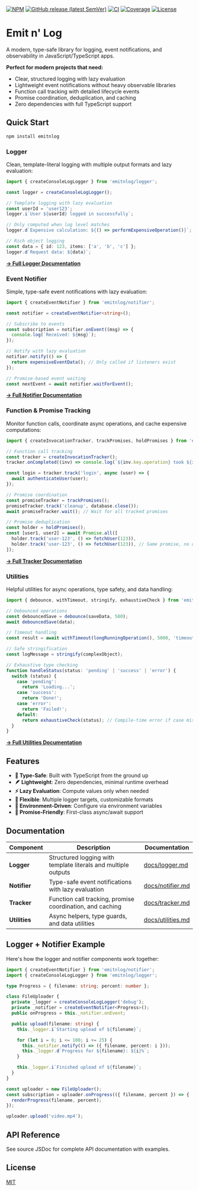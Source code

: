[![NPM](https://img.shields.io/badge/NPM-%23CB3837.svg?logo=npm&logoColor=white)](https://www.npmjs.com/package/emitnlog)
[![GitHub release (latest SemVer)](https://img.shields.io/github/v/release/m-paternostro/emitnlog)](https://github.com/m-paternostro/emitnlog/releases)
[![CI](https://github.com/m-paternostro/emitnlog/actions/workflows/ci.yaml/badge.svg)](https://github.com/m-paternostro/emitnlog/actions/workflows/ci.yaml)
[![Coverage](https://m-paternostro.github.io/emitnlog/coverage/coverage-badge.svg)](https://m-paternostro.github.io/emitnlog/coverage/)
[![License](https://img.shields.io/badge/License-MIT-blue.svg)](https://github.com/m-paternostro/emitnlog/blob/main/LICENSE)

# Emit n' Log

A modern, type-safe library for logging, event notifications, and observability in JavaScript/TypeScript apps.

**Perfect for modern projects that need:**

- Clear, structured logging with lazy evaluation
- Lightweight event notifications without heavy observable libraries
- Function call tracking with detailed lifecycle events
- Promise coordination, deduplication, and caching
- Zero dependencies with full TypeScript support

## Quick Start

```bash
npm install emitnlog
```

### Logger

Clean, template-literal logging with multiple output formats and lazy evaluation:

```ts
import { createConsoleLogLogger } from 'emitnlog/logger';

const logger = createConsoleLogLogger();

// Template logging with lazy evaluation
const userId = 'user123';
logger.i`User ${userId} logged in successfully`;

// Only computed when log level matches
logger.d`Expensive calculation: ${() => performExpensiveOperation()}`;

// Rich object logging
const data = { id: 123, items: ['a', 'b', 'c'] };
logger.d`Request data: ${data}`;
```

**[→ Full Logger Documentation](docs/logger.md)**

### Event Notifier

Simple, type-safe event notifications with lazy evaluation:

```ts
import { createEventNotifier } from 'emitnlog/notifier';

const notifier = createEventNotifier<string>();

// Subscribe to events
const subscription = notifier.onEvent((msg) => {
  console.log(`Received: ${msg}`);
});

// Notify with lazy evaluation
notifier.notify(() => {
  return expensiveEventData(); // Only called if listeners exist
});

// Promise-based event waiting
const nextEvent = await notifier.waitForEvent();
```

**[→ Full Notifier Documentation](docs/notifier.md)**

### Function & Promise Tracking

Monitor function calls, coordinate async operations, and cache expensive computations:

```ts
import { createInvocationTracker, trackPromises, holdPromises } from 'emitnlog/tracker';

// Function call tracking
const tracker = createInvocationTracker();
tracker.onCompleted((inv) => console.log(`${inv.key.operation} took ${inv.stage.duration}ms`));

const login = tracker.track('login', async (user) => {
  await authenticateUser(user);
});

// Promise coordination
const promiseTracker = trackPromises();
promiseTracker.track('cleanup', database.close());
await promiseTracker.wait(); // Wait for all tracked promises

// Promise deduplication
const holder = holdPromises();
const [user1, user2] = await Promise.all([
  holder.track('user-123', () => fetchUser(123)),
  holder.track('user-123', () => fetchUser(123)), // Same promise, no duplicate fetch
]);
```

**[→ Full Tracker Documentation](docs/tracker.md)**

### Utilities

Helpful utilities for async operations, type safety, and data handling:

```ts
import { debounce, withTimeout, stringify, exhaustiveCheck } from 'emitnlog/utils';

// Debounced operations
const debouncedSave = debounce(saveData, 500);
await debouncedSave(data);

// Timeout handling
const result = await withTimeout(longRunningOperation(), 5000, 'timeout');

// Safe stringification
const logMessage = stringify(complexObject);

// Exhaustive type checking
function handleStatus(status: 'pending' | 'success' | 'error') {
  switch (status) {
    case 'pending':
      return 'Loading...';
    case 'success':
      return 'Done!';
    case 'error':
      return 'Failed!';
    default:
      return exhaustiveCheck(status); // Compile-time error if case missed
  }
}
```

**[→ Full Utilities Documentation](docs/utilities.md)**

## Features

- **🎯 Type-Safe**: Built with TypeScript from the ground up
- **🪶 Lightweight**: Zero dependencies, minimal runtime overhead
- **⚡ Lazy Evaluation**: Compute values only when needed
- **🔧 Flexible**: Multiple logger targets, customizable formats
- **🎪 Environment-Driven**: Configure via environment variables
- **🔄 Promise-Friendly**: First-class async/await support

## Documentation

| Component     | Description                                                    | Documentation                          |
| ------------- | -------------------------------------------------------------- | -------------------------------------- |
| **Logger**    | Structured logging with template literals and multiple outputs | [docs/logger.md](docs/logger.md)       |
| **Notifier**  | Type-safe event notifications with lazy evaluation             | [docs/notifier.md](docs/notifier.md)   |
| **Tracker**   | Function call tracking, promise coordination, and caching      | [docs/tracker.md](docs/tracker.md)     |
| **Utilities** | Async helpers, type guards, and data utilities                 | [docs/utilities.md](docs/utilities.md) |

## Logger + Notifier Example

Here's how the logger and notifier components work together:

```ts
import { createEventNotifier } from 'emitnlog/notifier';
import { createConsoleLogLogger } from 'emitnlog/logger';

type Progress = { filename: string; percent: number };

class FileUploader {
  private _logger = createConsoleLogLogger('debug');
  private _notifier = createEventNotifier<Progress>();
  public onProgress = this._notifier.onEvent;

  public upload(filename: string) {
    this._logger.i`Starting upload of ${filename}`;

    for (let i = 0; i <= 100; i += 25) {
      this._notifier.notify(() => ({ filename, percent: i }));
      this._logger.d`Progress for ${filename}: ${i}%`;
    }

    this._logger.i`Finished upload of ${filename}`;
  }
}

const uploader = new FileUploader();
const subscription = uploader.onProgress(({ filename, percent }) => {
  renderProgress(filename, percent);
});

uploader.upload('video.mp4');
```

## API Reference

See source JSDoc for complete API documentation with examples.

## License

[MIT](LICENSE)
